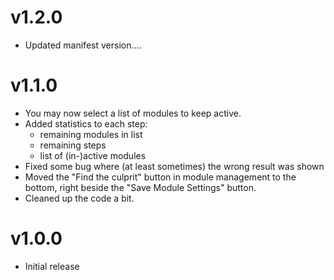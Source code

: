 # v1.2.0

- Updated manifest version....

# v1.1.0

- You may now select a list of modules to keep active.
- Added statistics to each step:
  - remaining modules in list
  - remaining steps
  - list of (in-)active modules
- Fixed some bug where (at least sometimes) the wrong result was shown
- Moved the "Find the culprit" button in module management to the bottom, right beside the "Save Module Settings" button.
- Cleaned up the code a bit.

# v1.0.0

- Initial release